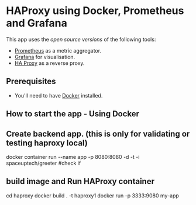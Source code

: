 # HAProxy using Docker, Prometheus and Grafana

This app uses the _open source versions_ of the following tools:
- [Prometheus](https://prometheus.io/) as a metric aggregator.
- [Grafana](https://grafana.com/) for visualisation.
- [HA Proxy](https://www.haproxy.com/) as a reverse proxy.


## Prerequisites
 
- You'll need to have [Docker](https://docs.docker.com/engine/install/) installed. 

## How to start the app - Using Docker

## Create backend app. (this is only for validating or testing haproxy local)
docker container run --name app -p 8080:8080 -d -t -i spaceuptech/greeter
#check if 

## build image and Run HAProxy container
cd haproxy
docker build . -t haproxy1
docker run -p 3333:9080 my-app

